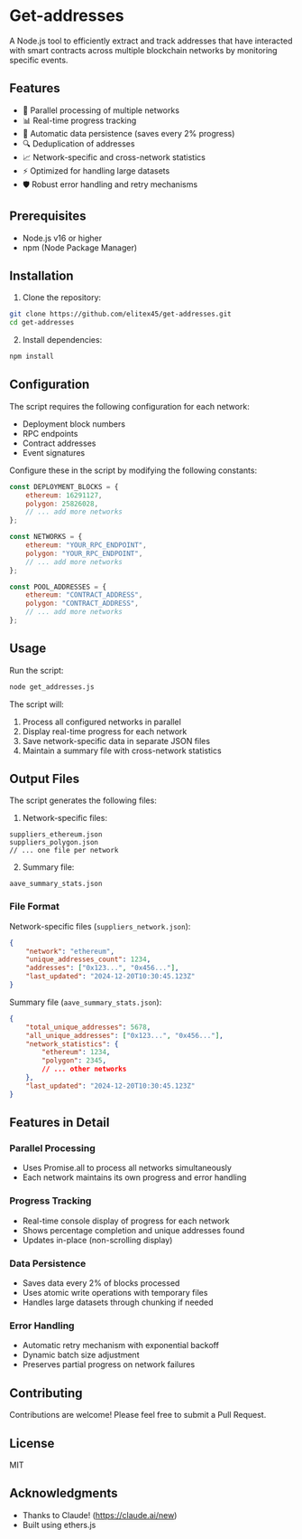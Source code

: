 # Get-addresses

A Node.js tool to efficiently extract and track addresses that have interacted with smart contracts across multiple blockchain networks by monitoring specific events.

## Features

- 🔄 Parallel processing of multiple networks
- 📊 Real-time progress tracking
- 💾 Automatic data persistence (saves every 2% progress)
- 🔍 Deduplication of addresses
- 📈 Network-specific and cross-network statistics
- ⚡ Optimized for handling large datasets
- 🛡️ Robust error handling and retry mechanisms

## Prerequisites

- Node.js v16 or higher
- npm (Node Package Manager)

## Installation

1. Clone the repository:
```bash
git clone https://github.com/elitex45/get-addresses.git
cd get-addresses
```

2. Install dependencies:
```bash
npm install
```

## Configuration

The script requires the following configuration for each network:

- Deployment block numbers
- RPC endpoints
- Contract addresses
- Event signatures

Configure these in the script by modifying the following constants:
```javascript
const DEPLOYMENT_BLOCKS = {
    ethereum: 16291127,
    polygon: 25826028,
    // ... add more networks
};

const NETWORKS = {
    ethereum: "YOUR_RPC_ENDPOINT",
    polygon: "YOUR_RPC_ENDPOINT",
    // ... add more networks
};

const POOL_ADDRESSES = {
    ethereum: "CONTRACT_ADDRESS",
    polygon: "CONTRACT_ADDRESS",
    // ... add more networks
};
```

## Usage

Run the script:
```bash
node get_addresses.js
```

The script will:
1. Process all configured networks in parallel
2. Display real-time progress for each network
3. Save network-specific data in separate JSON files
4. Maintain a summary file with cross-network statistics

## Output Files

The script generates the following files:

1. Network-specific files:
```
suppliers_ethereum.json
suppliers_polygon.json
// ... one file per network
```

2. Summary file:
```
aave_summary_stats.json
```

### File Format

Network-specific files (`suppliers_network.json`):
```json
{
    "network": "ethereum",
    "unique_addresses_count": 1234,
    "addresses": ["0x123...", "0x456..."],
    "last_updated": "2024-12-20T10:30:45.123Z"
}
```

Summary file (`aave_summary_stats.json`):
```json
{
    "total_unique_addresses": 5678,
    "all_unique_addresses": ["0x123...", "0x456..."],
    "network_statistics": {
        "ethereum": 1234,
        "polygon": 2345,
        // ... other networks
    },
    "last_updated": "2024-12-20T10:30:45.123Z"
}
```

## Features in Detail

### Parallel Processing
- Uses Promise.all to process all networks simultaneously
- Each network maintains its own progress and error handling

### Progress Tracking
- Real-time console display of progress for each network
- Shows percentage completion and unique addresses found
- Updates in-place (non-scrolling display)

### Data Persistence
- Saves data every 2% of blocks processed
- Uses atomic write operations with temporary files
- Handles large datasets through chunking if needed

### Error Handling
- Automatic retry mechanism with exponential backoff
- Dynamic batch size adjustment
- Preserves partial progress on network failures

## Contributing

Contributions are welcome! Please feel free to submit a Pull Request.

## License

MIT

## Acknowledgments

- Thanks to Claude! (https://claude.ai/new)
- Built using ethers.js
